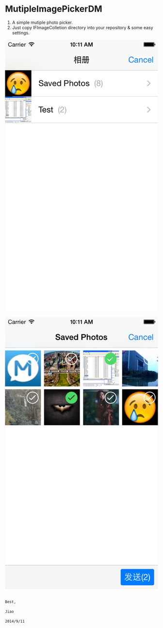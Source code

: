 MutipleImagePickerDM
====================

1. A simple mutiple photo picker.
2. Just copy IFImageColletion directory into your repository & some easy settings.

![image](https://github.com/JiaoLiu/MutipleImagePickerDM/blob/master/ScreenShots/shot1.png)

![image](https://github.com/JiaoLiu/MutipleImagePickerDM/blob/master/ScreenShots/shot2.png)

                                                                             Best,
                                                                             Jiao
                                                                             2014/9/11

